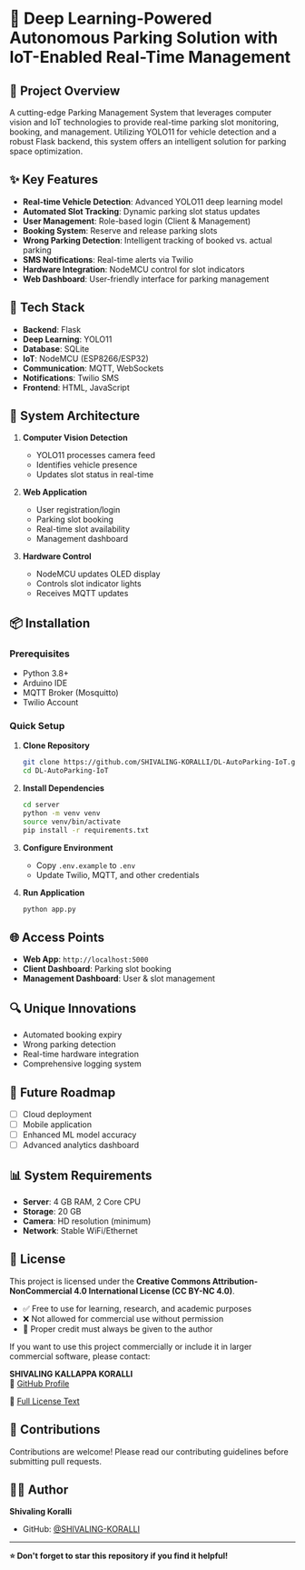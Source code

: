 # 🚗 Deep Learning-Powered Autonomous Parking Solution with IoT-Enabled Real-Time Management

## 📝 Project Overview

A cutting-edge Parking Management System that leverages computer vision and IoT technologies to provide real-time parking slot monitoring, booking, and management. Utilizing YOLO11 for vehicle detection and a robust Flask backend, this system offers an intelligent solution for parking space optimization.

## ✨ Key Features

- **Real-time Vehicle Detection**: Advanced YOLO11 deep learning model
- **Automated Slot Tracking**: Dynamic parking slot status updates
- **User Management**: Role-based login (Client & Management)
- **Booking System**: Reserve and release parking slots
- **Wrong Parking Detection**: Intelligent tracking of booked vs. actual parking
- **SMS Notifications**: Real-time alerts via Twilio
- **Hardware Integration**: NodeMCU control for slot indicators
- **Web Dashboard**: User-friendly interface for parking management

## 🚀 Tech Stack

- **Backend**: Flask
- **Deep Learning**: YOLO11
- **Database**: SQLite
- **IoT**: NodeMCU (ESP8266/ESP32)
- **Communication**: MQTT, WebSockets
- **Notifications**: Twilio SMS
- **Frontend**: HTML, JavaScript

## 🔧 System Architecture

1. **Computer Vision Detection**
   - YOLO11 processes camera feed
   - Identifies vehicle presence
   - Updates slot status in real-time

2. **Web Application**
   - User registration/login
   - Parking slot booking
   - Real-time slot availability
   - Management dashboard

3. **Hardware Control**
   - NodeMCU updates OLED display
   - Controls slot indicator lights
   - Receives MQTT updates

## 📦 Installation

### Prerequisites
- Python 3.8+
- Arduino IDE
- MQTT Broker (Mosquitto)
- Twilio Account

### Quick Setup

1. **Clone Repository**
   ```bash
   git clone https://github.com/SHIVALING-KORALLI/DL-AutoParking-IoT.git
   cd DL-AutoParking-IoT
   ```

2. **Install Dependencies**
   ```bash
   cd server
   python -m venv venv
   source venv/bin/activate
   pip install -r requirements.txt
   ```

3. **Configure Environment**
   - Copy `.env.example` to `.env`
   - Update Twilio, MQTT, and other credentials

4. **Run Application**
   ```bash
   python app.py
   ```

## 🌐 Access Points

- **Web App**: `http://localhost:5000`
- **Client Dashboard**: Parking slot booking
- **Management Dashboard**: User & slot management

## 🔍 Unique Innovations

- Automated booking expiry
- Wrong parking detection
- Real-time hardware integration
- Comprehensive logging system

## 🚧 Future Roadmap

- [ ] Cloud deployment
- [ ] Mobile application
- [ ] Enhanced ML model accuracy
- [ ] Advanced analytics dashboard

## 📊 System Requirements

- **Server**: 4 GB RAM, 2 Core CPU
- **Storage**: 20 GB
- **Camera**: HD resolution (minimum)
- **Network**: Stable WiFi/Ethernet

## 📜 License

This project is licensed under the **Creative Commons Attribution-NonCommercial 4.0 International License (CC BY-NC 4.0)**.

- ✅ Free to use for learning, research, and academic purposes
- ❌ Not allowed for commercial use without permission
- 🧾 Proper credit must always be given to the author

If you want to use this project commercially or include it in larger commercial software, please contact:

**SHIVALING KALLAPPA KORALLI**  
🔗 [GitHub Profile](https://github.com/SHIVALING-KORALLI)

📄 [Full License Text](https://creativecommons.org/licenses/by-nc/4.0/legalcode)

## 🤝 Contributions

Contributions are welcome! Please read our contributing guidelines before submitting pull requests.

## 👨‍💻 Author

**Shivaling Koralli**
- GitHub: [@SHIVALING-KORALLI](https://github.com/SHIVALING-KORALLI)

---

**⭐ Don't forget to star this repository if you find it helpful!**
